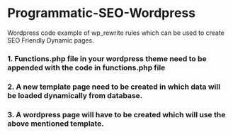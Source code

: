 # Programmatic-SEO-Wordpress
Wordpress code example of wp_rewrite rules which can be used to create SEO Friendly Dynamic pages.

### 1. Functions.php file in your wordpress theme need to be appended with the code in functions.php file
### 2. A new template page need to be created in which data will be loaded dynamically from database.
### 3. A wordpress page will have to be created which will use the above mentioned template.
